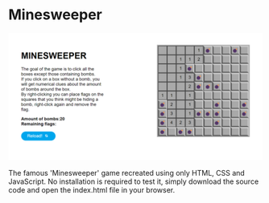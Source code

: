 # Minesweeper
 
 ![cover](final-result.png)

The famous 'Minesweeper' game recreated using only HTML, CSS and JavaScript.
No installation is required to test it, simply download the source code and open the index.html file in your browser.